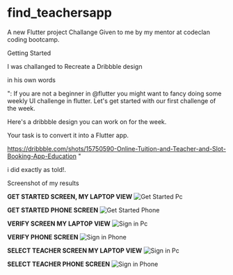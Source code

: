 # find_teachersapp

A new Flutter project Challange Given to me by my mentor at codeclan coding bootcamp.

Getting Started

I was challanged to Recreate a Dribbble design

in his own words

":
If you are not a beginner in @flutter you might want to fancy doing some weekly UI challenge in flutter.
Let's get started with our first challenge of the week.

Here's a dribbble design you can work on for the week.

Your task is to convert it into a Flutter app.

https://dribbble.com/shots/15750590-Online-Tuition-and-Teacher-and-Slot-Booking-App-Education
"

i did exactly as told!.

Screenshot of my results

**GET STARTED SCREEN, MY LAPTOP VIEW**
![Get Started Pc](https://github.com/emexbazz/find_teachersapp/blob/master/screenshots/1.png)

**GET STARTED PHONE SCREEN**
![Get Started Phone](https://github.com/emexbazz/find_teachersapp/blob/master/screenshots/1phone.png)

**VERIFY SCREEN MY LAPTOP VIEW**
![Sign in Pc](https://github.com/emexbazz/find_teachersapp/blob/master/screenshots/2.png)

**VERIFY PHONE SCREEN**
![Sign in Phone](https://github.com/emexbazz/find_teachersapp/blob/master/screenshots/2phone.png)

**SELECT TEACHER SCREEN MY LAPTOP VIEW**
![Sign in Pc](https://github.com/emexbazz/find_teachersapp/blob/master/screenshots/3.png)

**SELECT TEACHER PHONE SCREEN**
![Sign in Phone](https://github.com/emexbazz/find_teachersapp/blob/master/screenshots/3phone.png)

